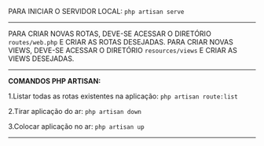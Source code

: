 PARA INICIAR O SERVIDOR LOCAL: `php artisan serve`

-----------------------------------------------------------------------------------------------

PARA CRIAR NOVAS ROTAS, DEVE-SE ACESSAR O DIRETÓRIO `routes/web.php` E CRIAR AS ROTAS DESEJADAS.
PARA CRIAR NOVAS VIEWS, DEVE-SE ACESSAR O DIRETÓRIO `resources/views` E CRIAR AS VIEWS DESEJADAS.

-----------------------------------------------------------------------------------------------

**COMANDOS PHP ARTISAN:**

1.Listar todas as rotas existentes na aplicação:
`php artisan route:list`

2.Tirar aplicação do ar:
`php artisan down`

3.Colocar aplicação no ar:
`php artisan up`

-----------------------------------------------------------------------------------------------

